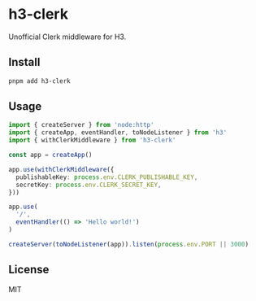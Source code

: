 # h3-clerk

Unofficial Clerk middleware for H3.

## Install

```bash
pnpm add h3-clerk
```

## Usage

```ts
import { createServer } from 'node:http'
import { createApp, eventHandler, toNodeListener } from 'h3'
import { withClerkMiddleware } from 'h3-clerk'

const app = createApp()

app.use(withClerkMiddleware({
  publishableKey: process.env.CLERK_PUBLISHABLE_KEY,
  secretKey: process.env.CLERK_SECRET_KEY,
}))

app.use(
  '/',
  eventHandler(() => 'Hello world!')
)

createServer(toNodeListener(app)).listen(process.env.PORT || 3000)
```

## License

MIT
